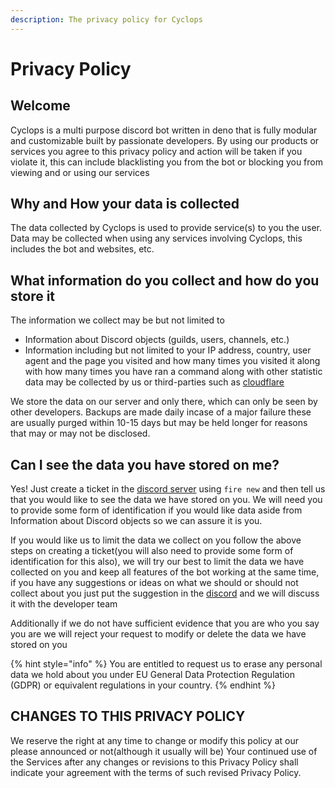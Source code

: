 ```yaml
---
description: The privacy policy for Cyclops
---
```


# Privacy Policy

## Welcome

Cyclops is a multi purpose discord bot written in deno that is fully modular and customizable built by passionate developers. By using our products or services you agree to this privacy policy and action will be taken if you violate it, this can include blacklisting you from the bot or blocking you from viewing and or using our services

## Why and How your data is collected

The data collected by Cyclops is used to provide service\(s\) to you the user. Data may be collected when using any services involving Cyclops, this includes the bot and websites, etc.

## What information do you collect and how do you store it

The information we collect may be but not limited to  


* Information about Discord objects \(guilds, users, channels, etc.\)
* Information including but not limited to your IP address, country, user agent and the page you visited and how many times you visited it along with how many times you have ran a command along with other statistic data may be collected by us or third-parties such as [cloudflare](https://www.cloudflare.com/)

We store the data on our server and only there, which can only be seen by other developers. Backups are made daily incase of a major failure these are usually purged within 10-15 days but may be held longer for reasons that may or may not be disclosed.



## Can I see the data you have stored on me?

Yes! Just create a ticket in the [discord server](https://discord.gg/NMRWG8xgx8) using `fire new` and then tell us that you would like to see the data we have stored on you. We will need you to provide some form of identification if you would like data aside from Information about Discord objects so we can assure it is you.  
  
If you would like us to limit the data we collect on you follow the above steps on creating a ticket\(you will also need to provide some form of identification for this also\), we will try our best to limit the data we have collected on you and keep all features of the bot working at the same time, if you have any suggestions or ideas on what we should or should not collect about you just put the suggestion in the [discord](https://discord.gg/NMRWG8xgx8) and we will discuss it with the developer team   
  
Additionally if we do not have sufficient evidence that you are who you say you are we will reject your request to modify or delete the data we have stored on you

{% hint style="info" %}
You are entitled to request us to erase any personal data we hold about you under EU General Data Protection Regulation \(GDPR\) or equivalent regulations in your country.
{% endhint %}

## CHANGES TO THIS PRIVACY POLICY

We reserve the right at any time to change or modify this policy at our please announced or not\(although it usually will be\) Your continued use of the Services after any changes or revisions to this Privacy Policy shall indicate your agreement with the terms of such revised Privacy Policy.

